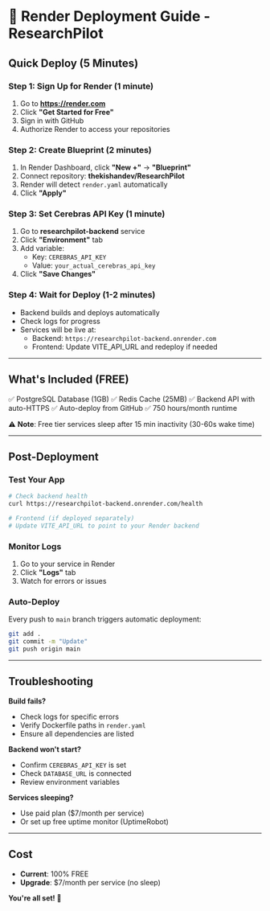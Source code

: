 # 🚀 Render Deployment Guide - ResearchPilot

## Quick Deploy (5 Minutes)

### Step 1: Sign Up for Render (1 minute)
1. Go to **https://render.com**
2. Click **"Get Started for Free"**
3. Sign in with GitHub
4. Authorize Render to access your repositories

### Step 2: Create Blueprint (2 minutes)
1. In Render Dashboard, click **"New +"** → **"Blueprint"**
2. Connect repository: **thekishandev/ResearchPilot**
3. Render will detect `render.yaml` automatically
4. Click **"Apply"**

### Step 3: Set Cerebras API Key (1 minute)
1. Go to **researchpilot-backend** service
2. Click **"Environment"** tab
3. Add variable:
   - Key: `CEREBRAS_API_KEY`
   - Value: `your_actual_cerebras_api_key`
4. Click **"Save Changes"**

### Step 4: Wait for Deploy (1-2 minutes)
- Backend builds and deploys automatically
- Check logs for progress
- Services will be live at:
  - Backend: `https://researchpilot-backend.onrender.com`
  - Frontend: Update VITE_API_URL and redeploy if needed

---

## What's Included (FREE)

✅ PostgreSQL Database (1GB)
✅ Redis Cache (25MB)
✅ Backend API with auto-HTTPS
✅ Auto-deploy from GitHub
✅ 750 hours/month runtime

⚠️ **Note**: Free tier services sleep after 15 min inactivity (30-60s wake time)

---

## Post-Deployment

### Test Your App
```bash
# Check backend health
curl https://researchpilot-backend.onrender.com/health

# Frontend (if deployed separately)
# Update VITE_API_URL to point to your Render backend
```

### Monitor Logs
1. Go to your service in Render
2. Click **"Logs"** tab
3. Watch for errors or issues

### Auto-Deploy
Every push to `main` branch triggers automatic deployment:
```bash
git add .
git commit -m "Update"
git push origin main
```

---

## Troubleshooting

**Build fails?**
- Check logs for specific errors
- Verify Dockerfile paths in `render.yaml`
- Ensure all dependencies are listed

**Backend won't start?**
- Confirm `CEREBRAS_API_KEY` is set
- Check `DATABASE_URL` is connected
- Review environment variables

**Services sleeping?**
- Use paid plan ($7/month per service)
- Or set up free uptime monitor (UptimeRobot)

---

## Cost
- **Current**: 100% FREE
- **Upgrade**: $7/month per service (no sleep)

**You're all set! 🎉**
